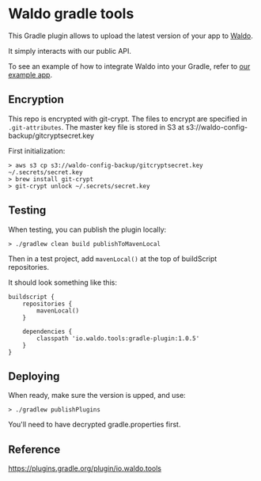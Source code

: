 # Waldo gradle tools

This Gradle plugin allows to upload the latest version of your app to [Waldo](https://www.waldo.io).

It simply interacts with our public API.

To see an example of how to integrate Waldo into your Gradle, refer to [our example app](https://github.com/waldoapp/android-oss/blob/master/README.md).

## Encryption

This repo is encrypted with git-crypt.
The files to encrypt are specified in `.git-attributes`.
The master key file is stored in S3 at s3://waldo-config-backup/gitcryptsecret.key

First initialization:
```
> aws s3 cp s3://waldo-config-backup/gitcryptsecret.key ~/.secrets/secret.key
> brew install git-crypt
> git-crypt unlock ~/.secrets/secret.key
```

## Testing

When testing, you can publish the plugin locally:
```
> ./gradlew clean build publishToMavenLocal
```

Then in a test project, add `mavenLocal()` at the top of buildScript repositories.

It should look something like this:

```
buildscript {
    repositories {
        mavenLocal()
    }

    dependencies {
        classpath 'io.waldo.tools:gradle-plugin:1.0.5'
    }
}
```

## Deploying

When ready, make sure the version is upped, and use:
```
> ./gradlew publishPlugins
```
You'll need to have decrypted gradle.properties first.

## Reference

https://plugins.gradle.org/plugin/io.waldo.tools
